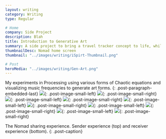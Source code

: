 ```yaml
---
layout: writing
category: Writing
type: Regular

# Home
company: Side Project
description: Blah
title: Introduction to Generative Art
summary: A side project to bring a travel tracker concept to life, while learning Swift along the way.
thumbnailDesc: Nomad home screen
thumbnail: "../images/writing/iSpirt-Thumbnail.png"

# Post
heroMedia: "../images/writing/Gen-Art.png"
---
```


My experiments in Processing using various forms of Chaotic equations and visualizing music frequencies to generate art forms.
{: .post-paragraph-embedded-last}
<img src="../images/writing/gen-art/gen-art-1.png">{: .post-image-small-left}
<img src="../images/writing/gen-art/gen-art-2.png">{: .post-image-small-right}
<img src="../images/writing/gen-art/gen-art-3.png">{: .post-image-small-left}
<img src="../images/writing/gen-art/gen-art-4.png">{: .post-image-small-right}
<img src="../images/writing/gen-art/gen-art-5.png">{: .post-image-small-left}
<img src="../images/writing/gen-art/gen-art-6.png">{: .post-image-small-right}
<img src="../images/writing/gen-art/gen-art-7.png">{: .post-image-small-left}
<img src="../images/writing/gen-art/gen-art-8.png">{: .post-image-small-right}
<img src="../images/writing/gen-art/gen-art-9.png">{: .post-image-small-left}
<img src="../images/writing/gen-art/gen-art-10.png">{: .post-image-small-right}

The Nomad sharing experience. Sender experience (top) and receiver experience (bottom).
{: .post-caption}
